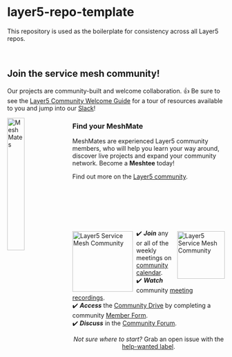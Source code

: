# layer5-repo-template
This repository is used as the boilerplate for consistency across all Layer5 repos.

<div>&nbsp;</div>

## Join the service mesh community!

<a name="contributing"></a><a name="community"></a>
Our projects are community-built and welcome collaboration. 👍 Be sure to see the <a href="https://docs.google.com/document/d/17OPtDE_rdnPQxmk2Kauhm3GwXF1R5dZ3Cj8qZLKdo5E/edit">Layer5 Community Welcome Guide</a> for a tour of resources available to you and jump into our <a href="http://slack.layer5.io">Slack</a>!

<p style="clear:both;">
<a href ="https://layer5.io/community/meshmates"><img alt="MeshMates" src=".github/readme/images/Layer5-MeshMentors.png" style="margin-right:10px; margin-bottom:7px;" width="28%" align="left" /></a>
<h3>Find your MeshMate</h3>

<p>MeshMates are experienced Layer5 community members, who will help you learn your way around, discover live projects and expand your community network. 
Become a <b>Meshtee</b> today!</p>

Find out more on the <a href="https://layer5.io/community">Layer5 community</a>. <br />
<br /><br /><br /><br />
</p>

<div>&nbsp;</div>

<a href="https://meshery.io/community"><img alt="Layer5 Service Mesh Community" src=".github/readme/images//slack-128.png" style="margin-left:10px;padding-top:5px;" width="110px" align="right" /></a>

<a href="http://slack.layer5.io"><img alt="Layer5 Service Mesh Community" src=".github/readme/images//community.svg" style="margin-right:8px;padding-top:5px;" width="140px" align="left" /></a>

<p>
✔️ <em><strong>Join</strong></em> any or all of the weekly meetings on <a href="https://calendar.google.com/calendar/b/1?cid=bGF5ZXI1LmlvX2VoMmFhOWRwZjFnNDBlbHZvYzc2MmpucGhzQGdyb3VwLmNhbGVuZGFyLmdvb2dsZS5jb20">community calendar</a>.<br />
✔️ <em><strong>Watch</strong></em> community <a href="https://www.youtube.com/playlist?list=PL3A-A6hPO2IMPPqVjuzgqNU5xwnFFn3n0">meeting recordings</a>.<br />
✔️ <em><strong>Access</strong></em> the <a href="https://drive.google.com/drive/u/4/folders/0ABH8aabN4WAKUk9PVA">Community Drive</a> by completing a community <a href="https://layer5.io/newcomer">Member Form</a>.<br />
✔️ <em><strong>Discuss</strong></em> in the <a href="https://discuss.layer5.io">Community Forum</a>.<br />

</p>
<p align="center">
<i>Not sure where to start?</i> Grab an open issue with the <a href="https://github.com/issues?utf8=✓&q=is%3Aopen+is%3Aissue+archived%3Afalse+org%3Alayer5io+label%3A%22help+wanted%22+">help-wanted label</a>.
</p>
